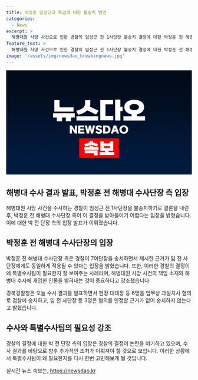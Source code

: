 ```yaml
---
title: 박정훈 임성근과 특검에 대한 불송치 발언
categories:
  - News
excerpt: >
  해병대원 사망 사건으로 인한 경찰의 임성근 전 1사단장 불송치 결정에 대한 박정훈 전 해병대 수사단장의 비판 속에서, 박 전 단장은 경찰의 결정을 받아들이기 어렵다고 언급하며 특검의 필요성을 강조했습니다. 경북경찰청은 수사 결과를 발표하면서 현장 대대장 등 6명을 업무상 과실치사 혐의로 검찰에 송치하고, 임 전 사단장 등 3명은 혐의를 인정할 근거가 없어 송치하지 않겠다고 밝혔습니다.
feature_text: >
  해병대원 사망 사건으로 인한 경찰의 임성근 전 1사단장 불송치 결정에 대한 박정훈 전 해병대 수사단장의 비판 속에서, 박 전 단장은 경찰의 결정을 받아들이기 어렵다고 언급하며 특검의 필요성을 강조했습니다. 경북경찰청은 수사 결과를 발표하면서 현장 대대장 등 6명을 업무상 과실치사 혐의로 검찰에 송치하고, 임 전 사단장 등 3명은 혐의를 인정할 근거가 없어 송치하지 않겠다고 밝혔습니다.
image: '/assets/img/newsdao_breakingnews.jpg'
---
```


<p><img src="/assets/img/newsdao_breakingnews.jpg" alt="firstkoreanews 속보" /></p>

<h2>해병대 수사 결과 발표, 박정훈 전 해병대 수사단장 측 입장</h2>

<p data-ke-size="size16">해병대원 사망 사건을 수사하는 경찰이 임성근 전 1사단장을 불송치하기로 결론을 내린 후, 박정훈 전 해병대 수사단장 측이 이 결정을 받아들이기 어렵다는 입장을 밝혔습니다. 이에 대한 박 전 단장 측의 입장 발표가 이뤄졌습니다. </p>

<h2>박정훈 전 해병대 수사단장의 입장</h2>

<p data-ke-size="size16">박정훈 전 해병대 수사단장 측은 경찰이 7여단장을 송치하면서 제시한 근거가 임 전 사단장에게도 동일하게 적용될 수 있다는 입장을 밝혔습니다. 또한, 이러한 경찰의 결정이 왜 특별수사팀이 필요한지 잘 보여주는 사례라며, 해병대원 사망 사건의 책임 소재와 해병대 수사에 개입한 인물을 밝혀내는 것이 중요하다고 강조했습니다.</p>

<p data-ke-size="size16">경북경찰청은 오늘 수사 결과를 발표하면서 현장 대대장 등 6명을 업무상 과실치사 혐의로 검찰에 송치하고, 임 전 사단장 등 3명은 혐의를 인정할 근거가 없어 송치하지 않는다고 밝혔습니다.</p>

<h2>수사와 특별수사팀의 필요성 강조</h2>

<p data-ke-size="size16">경찰의 결정에 대한 박 전 단장 측의 입장은 경찰의 결정이 논란을 야기하고 있으며, 수사 결과를 바탕으로 향후 추가적인 조처가 이뤄져야 할 것으로 보입니다. 이러한 상황에서 특별수사팀이 왜 필요한지를 다시 한번 고민해보게 될 것입니다.</p>
실시간 뉴스 속보는, <a href="https://newsdao.kr" rel="dofollow">https://newsdao.kr</a>


